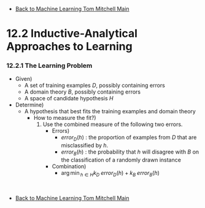 * [Back to Machine Learning Tom Mitchell Main](../../main.md)

# 12.2 Inductive-Analytical Approaches to Learning
### 12.2.1 The Learning Problem
- Given)
  - A set of training examples $D$, possibly containing errors
  - A domain theory $B$, possibly containing errors
  - A space of candidate hypothesis $H$
- Determine)
  - A hypothesis that best fits the training examples and domain theory
    - How to measure the fit?)
      1. Use the combined measure of the following two errors.
         - Errors)
           - $error_D(h)$ : the proportion of examples from $D$ that are misclassified by $h$.
           - $error_B(h)$ : the probability that $h$ will disagree with $B$ on the classification of a randomly drawn instance
         - Combination)
           - $`\displaystyle {\arg\min}_{h\in H} k_D \; error_D(h) + k_B \; error_B(h)`$














<br>

* [Back to Machine Learning Tom Mitchell Main](../../main.md)